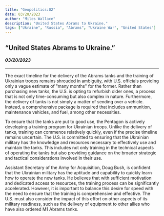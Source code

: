 ```yaml
---
title: "Geopolitics:02"
date: 03/20/2023
author: "Miles Wallace"
description: "United States Abrams to Ukraine."
tags: ["Ukraine", "Russia", "Abrams", "Ukraine War", "United States"]
---
```

## “United States Abrams to Ukraine.”
#### _03/20/2023_  
____
The exact timeline for the delivery of the Abrams tanks and the training of Ukrainian troops remains shrouded in ambiguity, with U.S. officials providing only a vague estimate of "many months" for the former. Rather than purchasing new tanks, the U.S. is opting to refurbish older ones, a process that is not only time-consuming but also complex in nature. Furthermore, the delivery of tanks is not simply a matter of sending over a vehicle. Instead, a comprehensive package is required that includes ammunition, maintenance vehicles, and fuel, among other necessities.

To ensure that the tanks are put to good use, the Pentagon is actively developing a training program for Ukrainian troops. Unlike the delivery of tanks, training can commence relatively quickly, even if the precise timeline remains uncertain. The U.S. is committed to ensuring that the Ukrainian military has the knowledge and resources necessary to effectively use and maintain the tanks. This includes not only training in the technical aspects of operating the tanks but also providing guidance on the broader strategic and tactical considerations involved in their use.

Assistant Secretary of the Army for Acquisition, Doug Bush, is confident that the Ukrainian military has the aptitude and capability to quickly learn how to operate the new tanks. He believes that with sufficient motivation and dedicated access to resources, the training process can be significantly accelerated. However, it is important to balance this desire for speed with the need to ensure that the training is comprehensive and effective. The U.S. must also consider the impact of this effort on other aspects of its military readiness, such as the delivery of equipment to other allies who have also ordered M1 Abrams tanks.